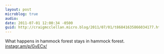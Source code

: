 ```yaml
---
layout: post
microblog: true
audio: 
date: 2011-07-01 12:00:34 -0500
guid: http://craigmcclellan.micro.blog/2011/07/01/t86841635866034177.html
---
```

What happens in hammock forest stays in hammock forest.  [instagr.am/p/GvECx/](http://instagr.am/p/GvECx/)
